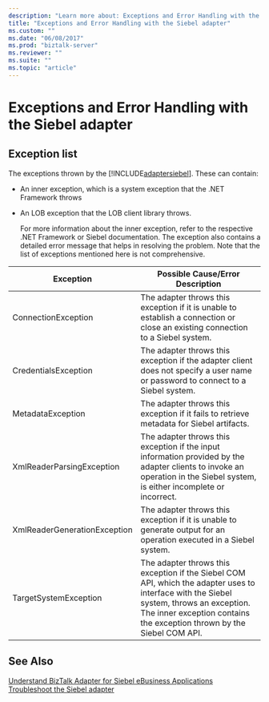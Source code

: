 ```yaml
---
description: "Learn more about: Exceptions and Error Handling with the Siebel adapter"
title: "Exceptions and Error Handling with the Siebel adapter"
ms.custom: ""
ms.date: "06/08/2017"
ms.prod: "biztalk-server"
ms.reviewer: ""
ms.suite: ""
ms.topic: "article"
---
```

# Exceptions and Error Handling with the Siebel adapter
## Exception list
The exceptions thrown by the [!INCLUDE[adaptersiebel](../../includes/adaptersiebel-md.md)]. These can contain:  
  
- An inner exception, which is a system exception that the .NET Framework throws  
  
- An LOB exception that the LOB client library throws.  
  
  For more information about the inner exception, refer to the respective .NET Framework or Siebel documentation. The exception also contains a detailed error message that helps in resolving the problem. Note that the list of exceptions mentioned here is not comprehensive.  
  
|Exception|Possible Cause/Error Description|  
|---------------|---------------------------------------|  
|ConnectionException|The adapter throws this exception if it is unable to establish a connection or close an existing connection to a Siebel system.|  
|CredentialsException|The adapter throws this exception if the adapter client does not specify a user name or password to connect to a Siebel system.|  
|MetadataException|The adapter throws this exception if it fails to retrieve metadata for Siebel artifacts.|  
|XmlReaderParsingException|The adapter throws this exception if the input information provided by the adapter clients to invoke an operation in the Siebel system, is either incomplete or incorrect.|  
|XmlReaderGenerationException|The adapter throws this exception if it is unable to generate output for an operation executed in a Siebel system.|  
|TargetSystemException|The adapter throws this exception if the Siebel COM API, which the adapter uses to interface with the Siebel system, throws an exception. The inner exception contains the exception thrown by the Siebel COM API.|  
  
## See Also  
 [Understand BizTalk Adapter for Siebel eBusiness Applications](../../adapters-and-accelerators/adapter-siebel/understand-biztalk-adapter-for-siebel-ebusiness-applications.md)   
[Troubleshoot the Siebel adapter](../../adapters-and-accelerators/adapter-siebel/troubleshoot-the-siebel-adapter.md)
